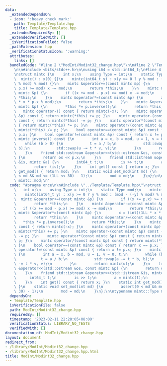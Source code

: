 ```yaml
---
data:
  _extendedDependsOn:
  - icon: ':heavy_check_mark:'
    path: Template/Template.hpp
    title: Template/Template.hpp
  _extendedRequiredBy: []
  _extendedVerifiedWith: []
  _isVerificationFailed: false
  _pathExtension: hpp
  _verificationStatusIcon: ':warning:'
  attributes:
    links: []
  bundledCode: "#line 2 \"ModInt/Modint32_change.hpp\"\n\n#line 2 \"Template/Template.hpp\"\
    \n\n#include <bits/stdc++.h>\n\nusing i64 = std::int64_t;\n#line 4 \"ModInt/Modint32_change.hpp\"\
    \nstruct mintc {\n    int x;\n    using Type = int;\n    static Type mod;\n  \
    \  mintc() : x(0) {}\n    mintc(int64_t y) : x(y >= 0 ? y % mod : (mod - (-y)\
    \ % mod) % mod) {}\n    mintc &operator+=(const mintc &p) {\n        if ((x +=\
    \ p.x) >= mod) x -= mod;\n        return *this;\n    }\n    mintc &operator-=(const\
    \ mintc &p) {\n        if ((x += mod - p.x) >= mod) x -= mod;\n        return\
    \ *this;\n    }\n    mintc &operator*=(const mintc &p) {\n        x = (int)(1LL\
    \ * x * p.x % mod);\n        return *this;\n    }\n    mintc &operator/=(const\
    \ mintc &p) {\n        *this *= p.inverse();\n        return *this;\n    }\n \
    \   mintc operator-() const { return mintc(-x); }\n    mintc operator+(const mintc\
    \ &p) const { return mintc(*this) += p; }\n    mintc operator-(const mintc &p)\
    \ const { return mintc(*this) -= p; }\n    mintc operator*(const mintc &p) const\
    \ { return mintc(*this) *= p; }\n    mintc operator/(const mintc &p) const { return\
    \ mintc(*this) /= p; }\n    bool operator==(const mintc &p) const { return x ==\
    \ p.x; }\n    bool operator!=(const mintc &p) const { return x != p.x; }\n   \
    \ mintc inverse() const {\n        int a = x, b = mod, u = 1, v = 0, t;\n    \
    \    while (b > 0) {\n            t = a / b;\n            std::swap(a -= t * b,\
    \ b);\n            std::swap(u -= t * v, v);\n        }\n        return mintc(u);\n\
    \    }\n    friend std::ostream &operator<<(std::ostream &os, const mintc &p)\
    \ {\n        return os << p.x;\n    }\n    friend std::istream &operator>>(std::istream\
    \ &is, mintc &a) {\n        int64_t t;\n        is >> t;\n        a = mintc(t);\n\
    \        return (is);\n    }\n    int get() const { return x; }\n    static int\
    \ get_mod() { return mod; }\n    static void set_mod(int md) {\n        assert(0\
    \ < md && md <= (1LL << 30) - 1);\n        mod = md;\n    }\n};\n\ntypename mintc::Type\
    \ mintc::mod;\n"
  code: "#pragma once\n\n#include \"../Template/Template.hpp\"\nstruct mintc {\n \
    \   int x;\n    using Type = int;\n    static Type mod;\n    mintc() : x(0) {}\n\
    \    mintc(int64_t y) : x(y >= 0 ? y % mod : (mod - (-y) % mod) % mod) {}\n  \
    \  mintc &operator+=(const mintc &p) {\n        if ((x += p.x) >= mod) x -= mod;\n\
    \        return *this;\n    }\n    mintc &operator-=(const mintc &p) {\n     \
    \   if ((x += mod - p.x) >= mod) x -= mod;\n        return *this;\n    }\n   \
    \ mintc &operator*=(const mintc &p) {\n        x = (int)(1LL * x * p.x % mod);\n\
    \        return *this;\n    }\n    mintc &operator/=(const mintc &p) {\n     \
    \   *this *= p.inverse();\n        return *this;\n    }\n    mintc operator-()\
    \ const { return mintc(-x); }\n    mintc operator+(const mintc &p) const { return\
    \ mintc(*this) += p; }\n    mintc operator-(const mintc &p) const { return mintc(*this)\
    \ -= p; }\n    mintc operator*(const mintc &p) const { return mintc(*this) *=\
    \ p; }\n    mintc operator/(const mintc &p) const { return mintc(*this) /= p;\
    \ }\n    bool operator==(const mintc &p) const { return x == p.x; }\n    bool\
    \ operator!=(const mintc &p) const { return x != p.x; }\n    mintc inverse() const\
    \ {\n        int a = x, b = mod, u = 1, v = 0, t;\n        while (b > 0) {\n \
    \           t = a / b;\n            std::swap(a -= t * b, b);\n            std::swap(u\
    \ -= t * v, v);\n        }\n        return mintc(u);\n    }\n    friend std::ostream\
    \ &operator<<(std::ostream &os, const mintc &p) {\n        return os << p.x;\n\
    \    }\n    friend std::istream &operator>>(std::istream &is, mintc &a) {\n  \
    \      int64_t t;\n        is >> t;\n        a = mintc(t);\n        return (is);\n\
    \    }\n    int get() const { return x; }\n    static int get_mod() { return mod;\
    \ }\n    static void set_mod(int md) {\n        assert(0 < md && md <= (1LL <<\
    \ 30) - 1);\n        mod = md;\n    }\n};\n\ntypename mintc::Type mintc::mod;"
  dependsOn:
  - Template/Template.hpp
  isVerificationFile: false
  path: ModInt/Modint32_change.hpp
  requiredBy: []
  timestamp: '2023-02-11 22:28:05+08:00'
  verificationStatus: LIBRARY_NO_TESTS
  verifiedWith: []
documentation_of: ModInt/Modint32_change.hpp
layout: document
redirect_from:
- /library/ModInt/Modint32_change.hpp
- /library/ModInt/Modint32_change.hpp.html
title: ModInt/Modint32_change.hpp
---
```

